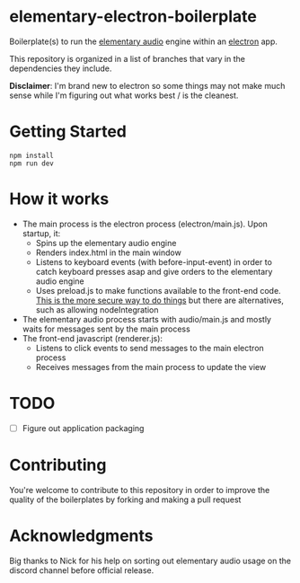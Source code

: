 # elementary-electron-boilerplate

Boilerplate(s) to run the [elementary audio](https://www.npmjs.com/package/@nick-thompson/elementary) engine within an [electron](https://www.electronjs.org/) app.

This repository is organized in a list of branches that vary in the dependencies they include.

**Disclaimer**: I'm brand new to electron so some things may not make much sense while I'm figuring out what works best / is the cleanest.

# Getting Started

```
npm install
npm run dev
```

# How it works

- The main process is the electron process (electron/main.js). Upon startup, it:
  - Spins up the elementary audio engine
  - Renders index.html in the main window
  - Listens to keyboard events (with before-input-event) in order to catch keyboard presses asap and give orders to the elementary audio engine
  - Uses preload.js to make functions available to the front-end code. [This is the more secure way to do things](https://github.com/electron/electron/issues/28504#issuecomment-813321192) but there are alternatives, such as allowing nodeIntegration
- The elementary audio process starts with audio/main.js and mostly waits for messages sent by the main process
- The front-end javascript (renderer.js):
  - Listens to click events to send messages to the main electron process
  - Receives messages from the main process to update the view

# TODO

-[ ] Figure out application packaging

# Contributing

You're welcome to contribute to this repository in order to improve the quality of the boilerplates by forking and making a pull request

# Acknowledgments

Big thanks to Nick for his help on sorting out elementary audio usage on the discord channel before official release.
